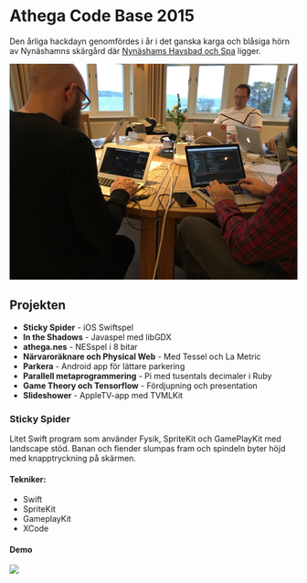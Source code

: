 # Athega Code Base 2015

Den årliga hackdayn genomfördes i år i det ganska karga och blåsiga hörn av Nynäshamns skärgård där <a href="http://www.sodexomeetings.se/nynashavsbad/">Nynäshams Havsbad och Spa</a> ligger. 

<img src="https://raw.githubusercontent.com/athega/acb2015/master/tornet.jpg">

## Projekten

 - **Sticky Spider** - iOS Swiftspel
 - **In the Shadows** - Javaspel med libGDX
 - **athega.nes** - NESspel i 8 bitar
 - **Närvaroräknare och Physical Web** - Med Tessel och La Metric
 - **Parkera** - Android app för lättare parkering
 - **Parallell metaprogrammering** - Pi med tusentals decimaler i Ruby
 - **Game Theory och Tensorflow** - Fördjupning och presentation
 - **Slideshower** - AppleTV-app med TVMLKit

### Sticky Spider

Litet Swift program som använder Fysik, SpriteKit och GamePlayKit med landscape stöd. Banan och fiender slumpas fram och spindeln byter höjd med knapptryckning på skärmen.

#### Tekniker:

 - Swift
 - SpriteKit
 - GameplayKit
 - XCode

#### Demo
<a href="https://youtu.be/uAOrqWSfsbg"><img src="https://i.ytimg.com/vi/uAOrqWSfsbg/hqdefault.jpg"></a>
